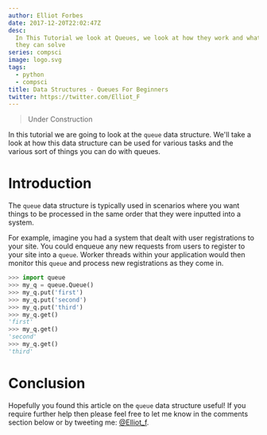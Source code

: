 ```yaml
---
author: Elliot Forbes
date: 2017-12-20T22:02:47Z
desc:
  In This Tutorial we look at Queues, we look at how they work and what problems
  they can solve
series: compsci
image: logo.svg
tags:
  - python
  - compsci
title: Data Structures - Queues For Beginners
twitter: https://twitter.com/Elliot_F
---
```


> Under Construction

In this tutorial we are going to look at the `queue` data structure. We'll take
a look at how this data structure can be used for various tasks and the various
sort of things you can do with queues.

# Introduction

The `queue` data structure is typically used in scenarios where you want things
to be processed in the same order that they were inputted into a system.

For example, imagine you had a system that dealt with user registrations to your
site. You could enqueue any new requests from users to register to your site
into a `queue`. Worker threads within your application would then monitor this
`queue` and process new registrations as they come in.

```py
>>> import queue
>>> my_q = queue.Queue()
>>> my_q.put('first')
>>> my_q.put('second')
>>> my_q.put('third')
>>> my_q.get()
'first'
>>> my_q.get()
'second'
>>> my_q.get()
'third'
```

# Conclusion

Hopefully you found this article on the `queue` data structure useful! If you
require further help then please feel free to let me know in the comments
section below or by tweeting me: [@Elliot_f](https://twitter.com/elliot_f).
